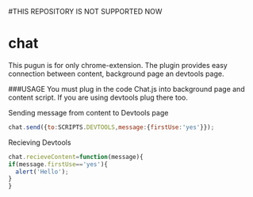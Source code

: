 #THIS REPOSITORY IS NOT SUPPORTED NOW


# chat
This pugun is for only chrome-extension. The plugin provides easy connection between content, background page an devtools page.

###USAGE 
You must plug in the code Chat.js into background page and content script. If you are using devtools plug there too.

Sending message from content to Devtools page
```javascript
chat.send({to:SCRIPTS.DEVTOOLS,message:{firstUse:'yes'}});

```

Recieving Devtools 
```javascript
chat.recieveContent=function(message){
if(message.firstUse=='yes'){
  alert('Hello');
}
}

```

